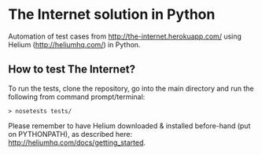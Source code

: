 The Internet solution in Python
============================

Automation of test cases from http://the-internet.herokuapp.com/ using Helium (http://heliumhq.com/) in Python.

## How to test The Internet?

To run the tests, clone the repository, go into the main directory and run the following from command prompt/terminal:

```
> nosetests tests/
```

Please remember to have Helium downloaded & installed before-hand (put on PYTHONPATH), as described here: http://heliumhq.com/docs/getting_started.